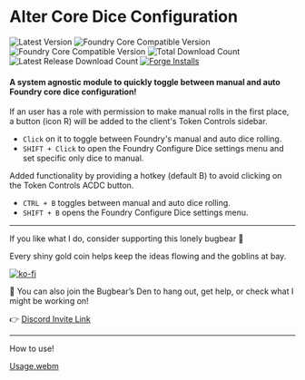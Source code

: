 # Alter Core Dice Configuration
![Latest Version](https://img.shields.io/badge/dynamic/json.svg?url=https://raw.githubusercontent.com/thatlonelybugbear/acdc/main/module.json&label=Token%20Warp%20Version&query=$.version&colorB=yellow&style=for-the-badge)
![Foundry Core Compatible Version](https://img.shields.io/badge/dynamic/json.svg?url=https://raw.githubusercontent.com/thatlonelybugbear/acdc/main/module.json&label=Foundry%20Version&query=$.compatibility.minimum&colorB=ff6400&style=for-the-badge)
![Foundry Core Compatible Version](https://img.shields.io/badge/dynamic/json.svg?url=https://raw.githubusercontent.com/thatlonelybugbear/acdc/main/module.json&label=Foundry%20Version&query=$.compatibility.verified&colorB=ff6400&style=for-the-badge)
![Total Download Count](https://img.shields.io/github/downloads/thatlonelybugbear/acdc/total?color=2b82fc&label=TOTAL%20DOWNLOADS&style=for-the-badge)
![Latest Release Download Count](https://img.shields.io/github/downloads/thatlonelybugbear/acdc/latest/total?color=2b82fc&label=LATEST%20DOWNLOADS&style=for-the-badge)
[![Forge Installs](https://img.shields.io/badge/dynamic/json?label=Forge%20Installs&query=package.installs&suffix=%25&url=https://forge-vtt.com/api/bazaar/package/acdc&colorB=68a74f&style=for-the-badge)](https://forge-vtt.com/bazaar#package=tokenwarp)

#### A system agnostic module to quickly toggle between manual and auto Foundry core dice configuration!
If an user has a role with permission to make manual rolls in the first place, a button (icon R) will be added to the client's Token Controls sidebar.
- `Click` on it to toggle between Foundry's manual and auto dice rolling.
- `SHIFT + Click` to open the Foundry Configure Dice settings menu and set specific only dice to manual.

Added functionality by providing a hotkey (default B) to avoid clicking on the Token Controls ACDC button.
- `CTRL + B` toggles between manual and auto dice rolling.
- `SHIFT + B` opens the Foundry Configure Dice settings menu.

<hr>
If you like what I do, consider supporting this lonely bugbear 🐾

Every shiny gold coin helps keep the ideas flowing and the goblins at bay.

[![ko-fi](https://ko-fi.com/img/githubbutton_sm.svg)](https://ko-fi.com/thatlonelybugbear)

🏰 You can also join the Bugbear’s Den to hang out, get help, or check what I might be working on!

👉 [Discord Invite Link](<https://discord.gg/KYb74fcsBt>)
<hr>

How to use!

[Usage.webm](https://github.com/user-attachments/assets/b3e37565-4c10-474c-b23d-0a17ed1ee2f1)
